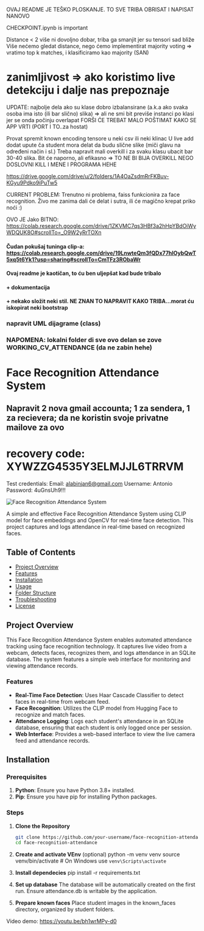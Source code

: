 OVAJ README JE TEŠKO PLOSKANJE. TO SVE TRIBA OBRISAT I NAPISAT NANOVO

CHECKPOINT.ipynb is important

Distance < 2 više ni dovoljno dobar, triba ga smanjit jer su tensori sad bliže
Više nećemo gledat distance, nego ćemo implementirat majority voting => vratimo top k matches, i klasificiramo kao majority (SAN)
# zanimljivost => ako koristimo live detekciju i dalje nas prepoznaje

UPDATE: najbolje dela ako su klase dobro izbalansirane (a.k.a ako svaka osoba ima isto (ili bar slično) slika)
=> ali ne smi bit previše instanci po klasi jer se onda počinju overlapat
FORŠI ĆE TREBAT MALO POŠTIMAT KAKO SE APP VRTI (PORT I TO..za hostat)

Provat spremit known encoding tensore u neki csv ili neki klinac
U live add dodat upute ča student mora delat da budu slične slike (miči glavu na određeni način i sl.)
Treba napravit mali overkill i za svaku klasu ubacit bar 30-40 slika. Bit će naporno, ali efikasno => TO NE BI BIJA OVERKILL NEGO DOSLOVNI KILL I MENE I PROGRAMA HEHE

https://drive.google.com/drive/u/2/folders/1A4OaZsdmRrFKBuv-KGyu9Pdko9iPuTw5



CURRENT PROBLEM: 
Trenutno ni problema, faiss funkcionira za face recognition.
Živo me zanima dali će delat i sutra, ili će magično krepat priko noći :)

















OVO JE Jako BITNO: https://colab.research.google.com/drive/1ZKVMC7qs3HBf3a2hHpYBdOiWyWDQUK8O#scrollTo=_O9W2yRrTOXn





#### Čudan pokušaj tuninga clip-a: https://colab.research.google.com/drive/19LnwteQm3fQDx77hlOybQwT5xq5t6Yk1?usp=sharing#scrollTo=CmTFz3RObaWr
#### Ovaj readme je kaotičan, to ću ben uljepšat kad bude tribalo
#### + dokumentacija
#### + nekako složit neki stil. NE ZNAN TO NAPRAVIT KAKO TRIBA...morat ću iskopirat neki bootstrap

### napravit UML dijagrame (class)
### NAPOMENA: lokalni folder di sve ovo delan se zove WORKING_CV_ATTENDANCE (da ne zabin hehe)
# Face Recognition Attendance System

## Napravit 2 nova gmail accounta; 1 za sendera, 1 za recievera; da ne koristin svoje privatne mailove za ovo

# recovery code: XYWZZG4535Y3ELMJJL6TRRVM
Test credentials:
Email: alabinjan6@gmail.com
Username: Antonio
Password: 4uGnsUh9!!!


![Face Recognition Attendance System](https://img.shields.io/badge/Face_Recognition_Attendance_System-v1.0-brightgreen)

A simple and effective Face Recognition Attendance System using CLIP model for face embeddings and OpenCV for real-time face detection. This project captures and logs attendance in real-time based on recognized faces.

## Table of Contents

- [Project Overview](#project-overview)
- [Features](#features)
- [Installation](#installation)
- [Usage](#usage)
- [Folder Structure](#folder-structure)
- [Troubleshooting](#troubleshooting)
- [License](#license)

## Project Overview

This Face Recognition Attendance System enables automated attendance tracking using face recognition technology. It captures live video from a webcam, detects faces, recognizes them, and logs attendance in an SQLite database. The system features a simple web interface for monitoring and viewing attendance records.

### Features

- **Real-Time Face Detection**: Uses Haar Cascade Classifier to detect faces in real-time from webcam feed.
- **Face Recognition**: Utilizes the CLIP model from Hugging Face to recognize and match faces.
- **Attendance Logging**: Logs each student's attendance in an SQLite database, ensuring that each student is only logged once per session.
- **Web Interface**: Provides a web-based interface to view the live camera feed and attendance records.

## Installation

### Prerequisites

1. **Python**: Ensure you have Python 3.8+ installed.
2. **Pip**: Ensure you have pip for installing Python packages.

### Steps

1. **Clone the Repository**

   ```bash
   git clone https://github.com/your-username/face-recognition-attendance.git
   cd face-recognition-attendance
   
2. **Create and activate VEnv** (optional)
python -m venv venv
source venv/bin/activate  # On Windows use `venv\Scripts\activate`

3. **Install dependecies**
pip install -r requirements.txt

5. **Set up database**
The database will be automatically created on the first run. Ensure attendance.db is writable by the application.

6. **Prepare known faces**
Place student images in the known_faces directory, organized by student folders.


Video demo: 
https://youtu.be/bh1wrMPy-d0

